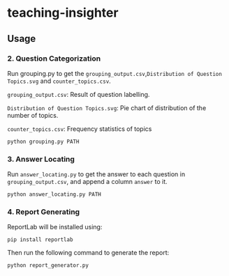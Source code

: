 # teaching-insighter

## Usage

### 2. Question Categorization

Run grouping.py to get the `grouping_output.csv`,`Distribution of Question Topics.svg` and `counter_topics.csv`.

`grouping_output.csv`: Result of question labelling.

`Distribution of Question Topics.svg`: Pie chart of distribution of the number of topics.

`counter_topics.csv`: Frequency statistics of topics

```
python grouping.py PATH
```
### 3. Answer Locating

Run `answer_locating.py` to get the answer to each question in `grouping_output.csv`, and append a column `answer` to it.

```
python answer_locating.py PATH
```

### 4. Report Generating

ReportLab will be installed using:

```
pip install reportlab
```

Then run the following command to generate the report:

```
python report_generator.py
```
